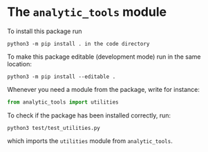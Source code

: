 # The `analytic_tools` module

To install this package run

```
python3 -m pip install . in the code directory
```

To make this package editable (development mode) run in the same location:

```
python3 -m pip install --editable .
```

Whenever you need a module from the package, write for instance:

```python
from analytic_tools import utilities

```

To check if the package has been installed correctly, run:

```
python3 test/test_utilities.py
```

which imports the `utilities` module from `analytic_tools`.
